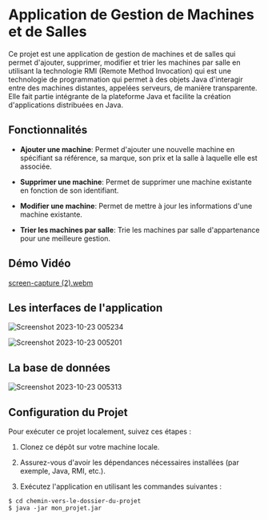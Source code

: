 # Application de Gestion de Machines et de Salles

Ce projet est une application de gestion de machines et de salles qui permet d'ajouter, supprimer, modifier et trier les machines par salle en utilisant la technologie RMI (Remote Method Invocation) qui est une technologie de programmation qui permet à des objets Java d'interagir entre des machines distantes, appelées serveurs, de manière transparente. Elle fait partie intégrante de la plateforme Java et facilite la création d'applications distribuées en Java.

## Fonctionnalités

- **Ajouter une machine**: Permet d'ajouter une nouvelle machine en spécifiant sa référence, sa marque, son prix et la salle à laquelle elle est associée.

- **Supprimer une machine**: Permet de supprimer une machine existante en fonction de son identifiant.

- **Modifier une machine**: Permet de mettre à jour les informations d'une machine existante.

- **Trier les machines par salle**: Trie les machines par salle d'appartenance pour une meilleure gestion.

## Démo Vidéo

[screen-capture (2).webm](https://github.com/Kenza-raki/TP-RMI/assets/116951093/1ed92313-59e0-40ba-b767-e7f2816f4dac)


## Les interfaces de l'application

![Screenshot 2023-10-23 005234](https://github.com/Kenza-raki/TP-RMI/assets/116951093/629dc21f-d47e-473a-8be4-f9801092cb5e)

![Screenshot 2023-10-23 005201](https://github.com/Kenza-raki/TP-RMI/assets/116951093/d271f4cc-3210-4850-9914-0eb10b95fd4e)

## La base de données 

![Screenshot 2023-10-23 005313](https://github.com/Kenza-raki/TP-RMI/assets/116951093/7a7439c3-fc5a-4d81-94b8-665000b04192)

## Configuration du Projet

Pour exécuter ce projet localement, suivez ces étapes :

1. Clonez ce dépôt sur votre machine locale.

2. Assurez-vous d'avoir les dépendances nécessaires installées (par exemple, Java, RMI, etc.).

3. Exécutez l'application en utilisant les commandes suivantes :

```shell
$ cd chemin-vers-le-dossier-du-projet
$ java -jar mon_projet.jar
